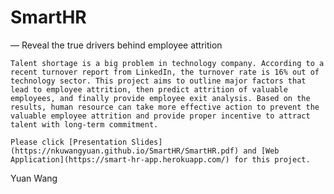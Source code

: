 # SmartHR
— Reveal the true drivers behind employee attrition

    Talent shortage is a big problem in technology company. According to a recent turnover report from LinkedIn, the turnover rate is 16% out of technology sector. This project aims to outline major factors that lead to employee attrition, then predict attrition of valuable employees, and finally provide employee exit analysis. Based on the results, human resource can take more effective action to prevent the valuable employee attrition and provide proper incentive to attract talent with long-term commitment.  

    Please click [Presentation Slides](https://nkuwangyuan.github.io/SmartHR/SmartHR.pdf) and [Web Application](https://smart-hr-app.herokuapp.com/) for this project.

Yuan Wang
